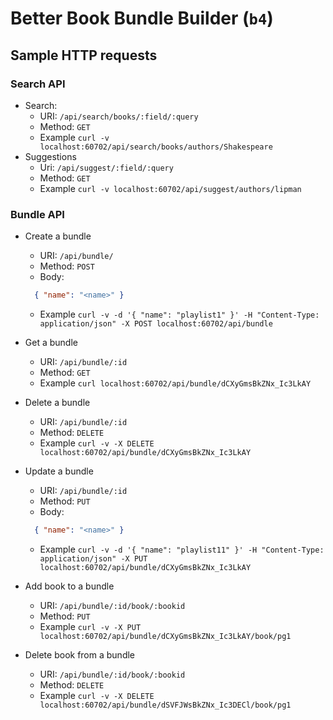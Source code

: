 # Better Book Bundle Builder (`b4`)

## Sample HTTP requests

### Search API

- Search:
  - URI: `/api/search/books/:field/:query`
  - Method: `GET`
  - Example `curl -v localhost:60702/api/search/books/authors/Shakespeare`
- Suggestions
  - Uri: `/api/suggest/:field/:query`
  - Method: `GET`
  - Example `curl -v localhost:60702/api/suggest/authors/lipman`

### Bundle API

- Create a bundle
  - URI: `/api/bundle/`
  - Method: `POST`
  - Body:
  
  ```json
    { "name": "<name>" }
  ```

  - Example `curl -v -d '{ "name": "playlist1" }' -H "Content-Type: application/json" -X POST localhost:60702/api/bundle`

- Get a bundle
  - URI: `/api/bundle/:id`
  - Method: `GET`
  - Example `curl localhost:60702/api/bundle/dCXyGmsBkZNx_Ic3LkAY`

- Delete a bundle
  - URI: `/api/bundle/:id`
  - Method: `DELETE`
  - Example `curl -v -X DELETE localhost:60702/api/bundle/dCXyGmsBkZNx_Ic3LkAY`


- Update a bundle
  - URI: `/api/bundle/:id`
  - Method: `PUT`
  - Body:
  
  ```json
    { "name": "<name>" }
  ```

  - Example `curl -v -d '{ "name": "playlist11" }' -H "Content-Type: application/json" -X PUT localhost:60702/api/bundle/dCXyGmsBkZNx_Ic3LkAY`

- Add book to a bundle
  - URI: `/api/bundle/:id/book/:bookid`
  - Method: `PUT`
  - Example `curl -v -X PUT localhost:60702/api/bundle/dCXyGmsBkZNx_Ic3LkAY/book/pg1`

- Delete book from a bundle
  - URI: `/api/bundle/:id/book/:bookid`
  - Method: `DELETE`
  - Example `curl -v -X DELETE localhost:60702/api/bundle/dSVFJWsBkZNx_Ic3DECl/book/pg1`
